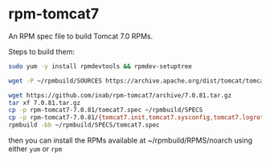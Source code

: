 rpm-tomcat7
===========

An RPM spec file to build Tomcat 7.0 RPMs.

Steps to build them:

```bash
sudo yum -y install rpmdevtools && rpmdev-setuptree

wget -P ~/rpmbuild/SOURCES https://archive.apache.org/dist/tomcat/tomcat-7/v7.0.75/bin/apache-tomcat-7.0.81.tar.gz

wget https://github.com/inab/rpm-tomcat7/archive/7.0.81.tar.gz
tar xf 7.0.81.tar.gz
cp -p rpm-tomcat7-7.0.81/tomcat7.spec ~/rpmbuild/SPECS
cp -p rpm-tomcat7-7.0.81/{tomcat7.init,tomcat7.sysconfig,tomcat7.logrotate} ~/rpmbuild/SOURCES
rpmbuild -bb ~/rpmbuild/SPECS/tomcat7.spec
```

then you can install the RPMs available at ~/rpmbuild/RPMS/noarch using either `yum` or `rpm`
